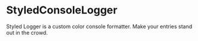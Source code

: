 # StyledConsoleLogger

Styled Logger is a custom color console formatter. Make your entries stand out in the crowd.
